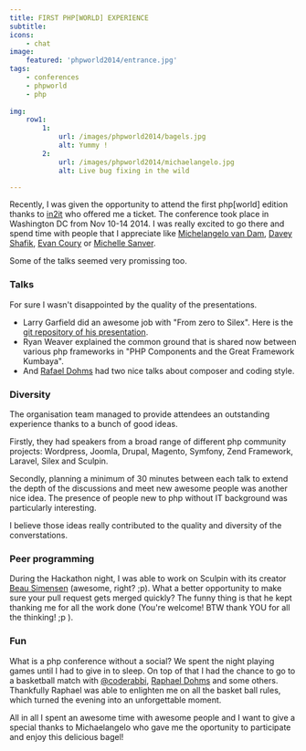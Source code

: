 ```yaml
---
title: FIRST PHP[WORLD] EXPERIENCE
subtitle: 
icons:
    - chat
image:
    featured: 'phpworld2014/entrance.jpg'
tags:
    - conferences
    - phpworld
    - php
    
img:
    row1:
        1:
            url: /images/phpworld2014/bagels.jpg
            alt: Yummy !
        2:
            url: /images/phpworld2014/michaelangelo.jpg
            alt: Live bug fixing in the wild

---
```


Recently, I was given the opportunity to attend the first php[world] edition thanks to [in2it](http://www.in2it.be/) who offered me a ticket. The conference took place in Washington DC from Nov 10-14 2014. I was really excited to go there and spend time with people that I appreciate like [Michelangelo van Dam](https://twitter.com/DragonBe), [Davey Shafik](https://twitter.com/dshafik), [Evan Coury](https://twitter.com/EvanDotPro) or [Michelle Sanver](https://twitter.com/michellesanver). 

Some of the talks seemed very promissing too.

### Talks ###

For sure I wasn't disappointed by the quality of the presentations.

- Larry Garfield did an awesome job with "From zero to Silex". Here is the [git repository of his presentation](https://github.com/palantirnet/zero-to-silex).
- Ryan Weaver explained the common ground that is shared now between various php frameworks in "PHP Components and the Great Framework Kumbaya".
- And [Rafael Dohms](https://twitter.com/rdohms) had two nice talks about composer and coding style.

### Diversity ###

The organisation team managed to provide attendees an outstanding experience thanks to a bunch of good ideas.

Firstly, they had speakers from a broad range of different php community projects: Wordpress, Joomla, Drupal, Magento, Symfony, Zend Framework, Laravel, Silex and Sculpin.

Secondly, planning a minimum of 30 minutes between each talk to extend the depth of the discussions and meet new awesome people was another nice idea. The presence of people new to php without IT background was particularly interesting.

I believe those ideas really contributed to the quality and diversity of the converstations.

### Peer programming ###

During the Hackathon night, I was able to work on Sculpin with its creator [Beau Simensen](https://twitter.com/beausimensen) (awesome, right? ;p). What a better opportunity to make sure your pull request gets merged quickly? The funny thing is that he kept thanking me for all the work done (You're welcome! BTW thank YOU for all the thinking! ;p ).

### Fun ###

What is a php conference without a social? We spent the night playing games until I had to give in to sleep.
On top of that I had the chance to go to a basketball match with [@coderabbi](https://twitter.com/), [Raphael Dohms](https://twitter.com/rdohms) and some others. Thankfully Raphael was able to enlighten me on all the basket ball rules, which turned the evening into an unforgettable moment.

All in all I spent an awesome time with awesome people and I want to give a special thanks to Michaelangelo who gave me the oportunity to participate and enjoy this delicious bagel!
